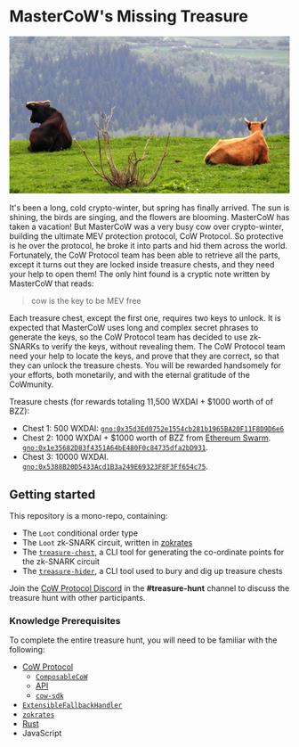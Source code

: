 # MasterCoW's Missing Treasure

![MasterCoW's vacation](./cowvacay.jpg)

It's been a long, cold crypto-winter, but spring has finally arrived. The sun is shining, the birds are singing, and the flowers are blooming. MasterCoW has taken a vacation! But MasterCoW was a very busy cow over crypto-winter, building the ultimate MEV protection protocol, CoW Protocol. So protective is he over the protocol, he broke it into parts and hid them across the world. Fortunately, the CoW Protocol team has been able to retrieve all the parts, except it turns out they are locked inside treasure chests, and they need your help to open them! The only hint found is a cryptic note written by MasterCoW that reads:

> cow is the key to be MEV free

Each treasure chest, except the first one, requires two keys to unlock. It is expected that MasterCoW uses long and complex secret phrases to generate the keys, so the CoW Protocol team has decided to use zk-SNARKs to verify the keys, without revealing them. The CoW Protocol team need your help to locate the keys, and prove that they are correct, so that they can unlock the treasure chests. You will be rewarded handsomely for your efforts, both monetarily, and with the eternal gratitude of the CoWmunity.  

Treasure chests (for rewards totaling 11,500 WXDAI + $1000 worth of of BZZ):

* Chest 1: 500 WXDAI: [`gno:0x35d3Ed0752e1554cb281b1965BA20F11F8D9D6e6`](https://gnosisscan.io/address/0x35d3Ed0752e1554cb281b1965BA20F11F8D9D6e6)
* Chest 2: 1000 WXDAI + $1000 worth of BZZ from [Ethereum Swarm](https://ethswarm.org). [`gno:0x1e35682D83f4351A64bE480F0c84735dfa2bD931`](https://gnosisscan.io/address/0x1e35682D83f4351A64bE480F0c84735dfa2bD931).
* Chest 3: 10000 WXDAI. [`gno:0x5388B20D5433Acd1B3a249E69323F8F3Ff654c75`](https://gnosisscan.io/address/0x5388B20D5433Acd1B3a249E69323F8F3Ff654c75).

## Getting started

This repository is a mono-repo, containing:

- The `Loot` conditional order type
- The `Loot` zk-SNARK circuit, written in [zokrates](https://zokrates.github.io/gettingstarted.html)
- The [`treasure-chest`](./utils/treasure-chest/README.md), a CLI tool for generating the co-ordinate points for the zk-SNARK circuit
- The [`treasure-hider`](./utils/treasure-hider/README.md), a CLI tool used to bury and dig up treasure chests

Join the [CoW Protocol Discord](https://discord.gg/cowprotocol) in the **#treasure-hunt** channel to discuss the treasure hunt with other participants.

### Knowledge Prerequisites

To complete the entire treasure hunt, you will need to be familiar with the following:

- [CoW Protocol](https://beta.docs.cow.fi/cow-protocol/reference)
    - [`ComposableCoW`](https://beta.docs.cow.fi/cow-protocol/reference/contracts/periphery/composable-cow)
    - [API](https://beta.docs.cow.fi/cow-protocol/reference/apis/orderbook)
    - [`cow-sdk`](https://beta.docs.cow.fi/cow-protocol/reference/sdks/cow-sdk)
- [`ExtensibleFallbackHandler`](https://hackmd.io/-nLuF3JIRyuS5w864_mbrg)
- [`zokrates`](https://zokrates.github.io/gettingstarted.html)
- [Rust](https://www.rust-lang.org/learn/get-started)
- JavaScript
